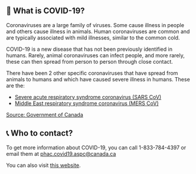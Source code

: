 ## 🦠 What is COVID-19?

Coronaviruses are a large family of viruses. Some cause illness in people and others cause illness in animals. Human coronaviruses are common and are typically associated with mild illnesses, similar to the common cold.

COVID-19 is a new disease that has not been previously identified in humans. Rarely, animal coronaviruses can infect people, and more rarely, these can then spread from person to person through close contact.

There have been 2 other specific coronaviruses that have spread from animals to humans and which have caused severe illness in humans. These are the:

- [Severe acute respiratory syndrome coronavirus (SARS CoV)](https://www.canada.ca/en/health-canada/services/health-concerns/diseases-conditions/sars-severe-acute-respiratory-syndrome.html)
- [Middle East respiratory syndrome coronavirus (MERS CoV)](https://www.canada.ca/en/public-health/services/diseases/middle-east-respiratory-syndrome-mers.html)

[Source: Government of Canada](https://www.canada.ca/en/public-health/services/diseases/2019-novel-coronavirus-infection/symptoms.html?topic=ex-col-faq#a)

## 📞 Who to contact?

To get more information about COVID-19, you can call 1-833-784-4397 or email them at phac.covid19.aspc@canada.ca

You can also visit [this website](https://www.canada.ca/en/public-health/services/diseases/2019-novel-coronavirus-infection.html).
